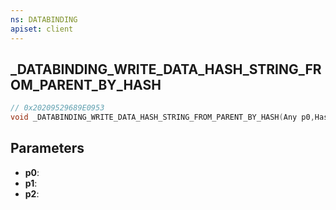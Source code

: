 ```yaml
---
ns: DATABINDING
apiset: client
---
```

## _DATABINDING_WRITE_DATA_HASH_STRING_FROM_PARENT_BY_HASH

```c
// 0x20209529689E0953
void _DATABINDING_WRITE_DATA_HASH_STRING_FROM_PARENT_BY_HASH(Any p0,Hash p1,Any p2);
```


## Parameters
* **p0**:
* **p1**:
* **p2**:



